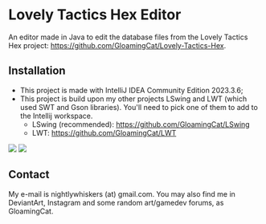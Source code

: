 # Lovely Tactics Hex Editor

An editor made in Java to edit the database files from the Lovely Tactics Hex project: https://github.com/GloamingCat/Lovely-Tactics-Hex.

## Installation

* This project is made with IntelliJ IDEA Community Edition 2023.3.6;
* This project is build upon my other projects LSwing and LWT (which used SWT and Gson libraries). You'll need to pick one of them to add to the Intellij workspace.
  * LSwing (recommended): https://github.com/GloamingCat/LSwing
  * LWT: https://github.com/GloamingCat/LWT

![](https://66.media.tumblr.com/eaac8ab6d9f2f4be8dae3abbaaa44c65/tumblr_pkuy0poEfV1x9yfk6o1_1280.jpg)
![](https://66.media.tumblr.com/7ae1a235c4b3fe02e50e139bb4eab1c3/tumblr_pf5hy6Jwxw1x9yfk6o2_1280.jpg)

## Contact

My e-mail is nightlywhiskers (at) gmail.com. You may also find me in DeviantArt, Instagram and some random art/gamedev forums, as GloamingCat.
